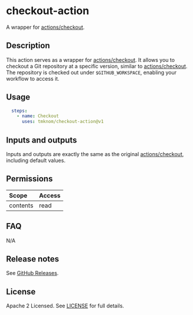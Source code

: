 # checkout-action

A wrapper for [actions/checkout][checkout].

## Description

This action serves as a wrapper for [actions/checkout][checkout].
It allows you to checkout a Git repository at a specific version, similar to [actions/checkout][checkout].
The repository is checked out under `$GITHUB_WORKSPACE`, enabling your workflow to access it.

## Usage

```yaml
  steps:
    - name: Checkout
      uses: tmknom/checkout-action@v1
```

## Inputs and outputs

Inputs and outputs are exactly the same as the original [actions/checkout][checkout], including default values.

## Permissions

| Scope    | Access |
| :------- | :----- |
| contents | read   |

## FAQ

N/A

## Release notes

See [GitHub Releases][releases].

## License

Apache 2 Licensed. See [LICENSE](LICENSE) for full details.

[checkout]: https://github.com/actions/checkout
[releases]: https://github.com/tmknom/checkout-action/releases
